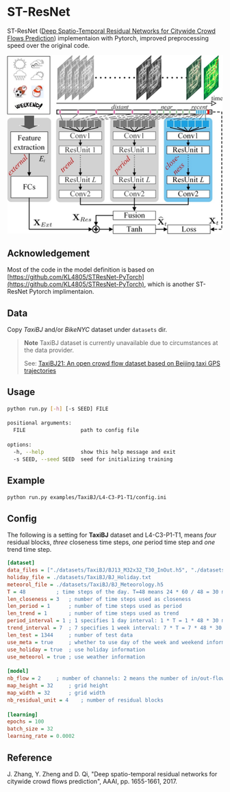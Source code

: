 # ST-ResNet
ST-ResNet ([Deep Spatio-Temporal Residual Networks for Citywide Crowd Flows Prediction](https://arxiv.org/abs/1610.00081)) implementaion with Pytorch, improved preprocessing speed over the original code.

![ST-ResNet](assets/images/1-s2.0-S0004370218300973-gr003_lrg.jpg)


## Acknowledgement
Most of the code in the model definition is based on [https://github.com/KL4805/STResNet-PyTorch](https://github.com/KL4805/STResNet-PyTorch), which is another ST-ResNet Pytorch implimentaion.


## Data
Copy *TaxiBJ* and/or *BikeNYC* dataset under `datasets` dir.

> **Note**
> TaxiBJ dataset is currently unavailable due to circumstances at the data provider.
>
> See: [TaxiBJ21: An open crowd flow dataset based on Beijing taxi GPS trajectories](https://doi.org/10.1002/itl2.297)


## Usage
```sh
python run.py [-h] [-s SEED] FILE

positional arguments:
  FILE                  path to config file

options:
  -h, --help            show this help message and exit
  -s SEED, --seed SEED  seed for initializing training
```

## Example
```sh
python run.py examples/TaxiBJ/L4-C3-P1-T1/config.ini
```

## Config
The following is a setting for **TaxiBJ** dataset and L4-C3-P1-T1, means *four* residual blocks, *three* closeness time steps, *one* period time step and *one* trend time step.

```ini
[dataset]
data_files = ["./datasets/TaxiBJ/BJ13_M32x32_T30_InOut.h5", "./datasets/TaxiBJ/BJ14_M32x32_T30_InOut.h5", "./datasets/TaxiBJ/BJ15_M32x32_T30_InOut.h5", "./datasets/TaxiBJ/BJ16_M32x32_T30_InOut.h5"]
holiday_file = ./datasets/TaxiBJ/BJ_Holiday.txt
meteorol_file = ./datasets/TaxiBJ/BJ_Meteorology.h5
T = 48			; time steps of the day. T=48 means 24 * 60 / 48 = 30 min = one time step
len_closeness = 3	; number of time steps used as closeness
len_period = 1		; number of time steps used as period
len_trend = 1		; number of time steps used as trend
period_interval = 1	; 1 specifies 1 day interval: 1 * T = 1 * 48 * 30 min = 24 hr = 1 day
trend_interval = 7	; 7 specifies 1 week interval: 7 * T = 7 * 48 * 30 min = 7 days = 1 wk
len_test = 1344		; number of test data
use_meta = true		; whether to use day of the week and weekend information
use_holiday = true	; use holiday information
use_meteorol = true	; use weather information

[model]
nb_flow = 2		; number of channels: 2 means the number of in/out-flows
map_height = 32		; grid height
map_width = 32		; grid width
nb_residual_unit = 4	; number of residual blocks

[learning]
epochs = 100
batch_size = 32
learning_rate = 0.0002
```

## Reference
J. Zhang, Y. Zheng and D. Qi, "Deep spatio-temporal residual networks for citywide crowd flows prediction", AAAI, pp. 1655-1661, 2017.
